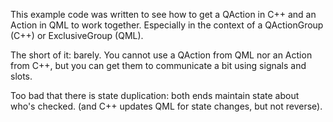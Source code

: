 This example code was written to see how to get a QAction in C++ and an Action in QML to work together. Especially in the context of a QActionGroup (C++) or ExclusiveGroup (QML). 

The short of it: barely.
You cannot use a QAction from QML nor an Action from C++, but you can get them to communicate a bit using signals and slots.

Too bad that there is state duplication: both ends maintain state about who's checked. (and C++ updates QML for state changes, but not reverse).

